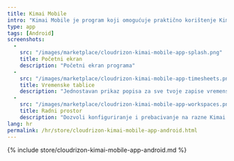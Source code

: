 ```yaml
---
title: Kimai Mobile
intro: "Kimai Mobile je program koji omogućuje praktično korištenje Kimaija na tvom mobilnom Android uređaju"
type: app 
tags: [Android]
screenshots:
  -
    src: "/images/marketplace/cloudrizon-kimai-mobile-app-splash.png"
    title: Početni ekran
    description: "Početni ekran programa"
  -
    src: "/images/marketplace/cloudrizon-kimai-mobile-app-timesheets.png"
    title: Vremenske tablice
    description: "Jednostavan prikaz popisa za sve tvoje zapise vremenskih tablica"
  -
    src: "/images/marketplace/cloudrizon-kimai-mobile-app-workspaces.png"
    title: Radni prostor
    description: "Dozvoli konfiguriranje i prebacivanje na razne Kimai instance"
lang: hr
permalink: /hr/store/cloudrizon-kimai-mobile-app-android.html
---
```


{% include store/cloudrizon-kimai-mobile-app-android.md %}
